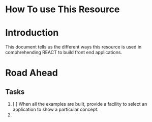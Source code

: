 How To use This Resource
========================
# Introduction
This document tells us the different ways this resource is
used in comphrehending REACT to build front end
applications.

# Road Ahead
## Tasks
1. [ ] When all the examples are built, provide a facility
       to select an application to show a particular
       concept.
2. 
